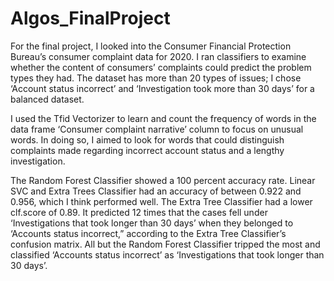 # Algos_FinalProject
 For the final project, I looked into the Consumer Financial Protection Bureau’s consumer complaint data for 2020. I ran classifiers to examine whether the content of consumers’ complaints could predict the problem types they had. The dataset has more than 20 types of issues; I chose ‘Account status incorrect’ and ‘Investigation took more than 30 days’ for a balanced dataset. 

I used the Tfid Vectorizer to learn and count the frequency of words in the data frame ‘Consumer complaint narrative’ column to focus on unusual words. In doing so, I aimed to look for words that could distinguish complaints made regarding incorrect account status and a lengthy investigation.

The Random Forest Classifier showed a 100 percent accuracy rate. Linear SVC and Extra Trees Classifier had an accuracy of between 0.922 and 0.956, which I think performed well. The Extra Tree Classifier had a lower clf.score of 0.89. It predicted 12 times that the cases fell under ‘Investigations that took longer than 30 days’ when they belonged to ‘Accounts status incorrect,” according to the Extra Tree Classifier’s confusion matrix. All but the Random Forest Classifier tripped the most and classified ‘Accounts status incorrect’ as ‘Investigations that took longer than 30 days’. 

